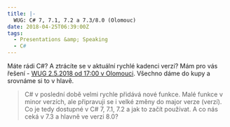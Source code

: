 ```yaml
---
title: |-
  WUG: C# 7, 7.1, 7.2 a 7.3/8.0 (Olomouc)
date: 2018-04-25T06:39:00Z
tags:
  - Presentations &amp; Speaking
  - C#
---
```

Máte rádi C#? A ztrácíte se v aktuální rychlé kadenci verzí? Mám pro vás řešení - [WUG 2.5.2018 od 17:00 v Olomouci][1]. Všechno dáme do kupy a srovnáme si to v hlavě. 

> C# v poslední době velmi rychle přidává nové funkce. Malé funkce v minor verzích, ale připravuji se i velké změny do major verze (verzí). Co je tedy dostupné v C# 7, 7.1, 7.2 a jak to začít používat. A co nás ceká v 7.3 a hlavně ve verzi 8.0? 

[1]: https://www.wug.cz/olomouc/akce/1014-C-7-7-1-7-2-a-7-3-8-0